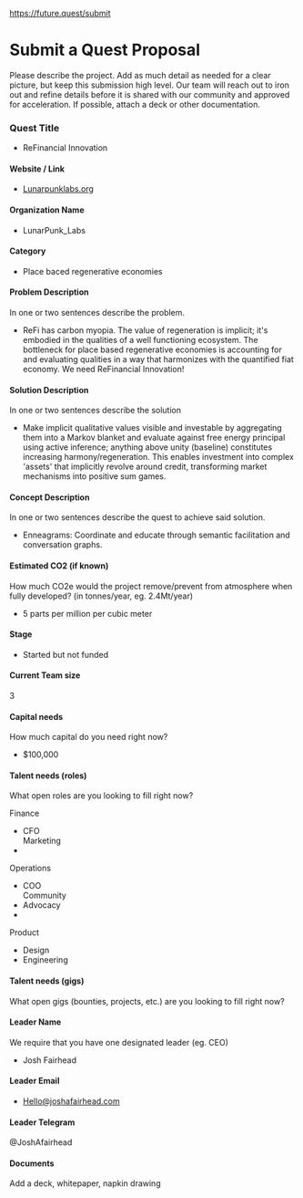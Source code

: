 https://future.quest/submit

# Submit a Quest Proposal

Please describe the project. Add as much detail as needed for a clear picture, but keep this submission high level. Our team will reach out to iron out and refine details before it is shared with our community and approved for acceleration. If possible, attach a deck or other documentation.

### Quest Title 
- ReFinancial Innovation

#### Website / Link
- [Lunarpunklabs.org](http://lunarpunklabs.org/)

#### Organization Name
- LunarPunk_Labs

#### Category
- Place baced regenerative economies

#### Problem Description
In one or two sentences describe the problem.
- ReFi has carbon myopia. The value of regeneration is implicit; it's embodied in the qualities of a well functioning ecosystem. The bottleneck for place based regenerative economies is accounting for and evaluating qualities in a way that harmonizes with the quantified fiat economy. We need ReFinancial Innovation!

#### Solution Description
In one or two sentences describe the solution
- Make implicit qualitative values visible and investable by aggregating them into a Markov blanket and evaluate against free energy principal using active inference; anything above unity (baseline) constitutes increasing harmony/regeneration. This enables investment into complex 'assets' that implicitly revolve around credit, transforming market mechanisms into positive sum games.

#### Concept Description
In one or two sentences describe the quest to achieve said solution.
- Enneagrams: Coordinate and educate through semantic facilitation and conversation graphs.

#### Estimated CO2 (if known)
How much CO2e would the project remove/prevent from atmosphere when fully developed? (in tonnes/year, eg. 2.4Mt/year)
- 5 parts per million per cubic meter

#### Stage
- Started but not funded

#### Current Team size
3

#### Capital needs
How much capital do you need right now?
- $100,000

#### Talent needs (roles)
What open roles are you looking to fill right now?

Finance  
- CFO  
Marketing  
-  
Operations   
- COO  
Community  
- Advocacy  
-  
Product  
- Design  
- Engineering

#### Talent needs (gigs)
What open gigs (bounties, projects, etc.) are you looking to fill right now?


#### Leader Name
We require that you have one designated leader (eg. CEO)
- Josh Fairhead

#### Leader Email
- Hello@joshafairhead.com

#### Leader Telegram
@JoshAfairhead

#### Documents
Add a deck, whitepaper, napkin drawing